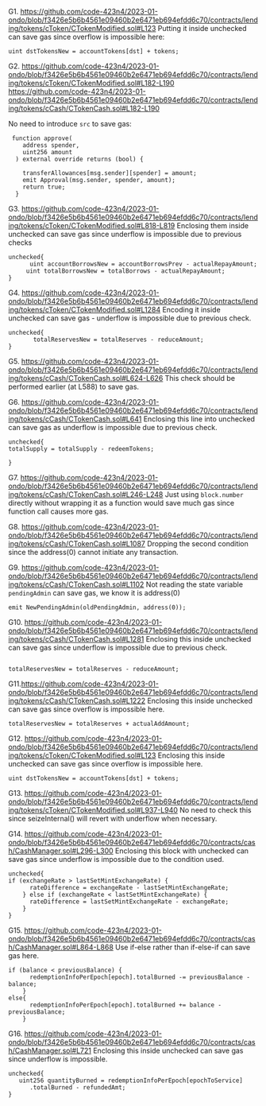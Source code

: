G1. https://github.com/code-423n4/2023-01-ondo/blob/f3426e5b6b4561e09460b2e6471eb694efdd6c70/contracts/lending/tokens/cToken/CTokenModified.sol#L123
Putting it inside unchecked can save gas since overflow is impossible here:
```
uint dstTokensNew = accountTokens[dst] + tokens;

```

G2. https://github.com/code-423n4/2023-01-ondo/blob/f3426e5b6b4561e09460b2e6471eb694efdd6c70/contracts/lending/tokens/cToken/CTokenModified.sol#L182-L190
https://github.com/code-423n4/2023-01-ondo/blob/f3426e5b6b4561e09460b2e6471eb694efdd6c70/contracts/lending/tokens/cCash/CTokenCash.sol#L182-L190

No need to introduce ``src`` to save gas:
```
 function approve(
    address spender,
    uint256 amount
  ) external override returns (bool) {

    transferAllowances[msg.sender][spender] = amount;
    emit Approval(msg.sender, spender, amount);
    return true;
  }
```

G3. https://github.com/code-423n4/2023-01-ondo/blob/f3426e5b6b4561e09460b2e6471eb694efdd6c70/contracts/lending/tokens/cToken/CTokenModified.sol#L818-L819
Enclosing them inside unchecked can save gas since underflow is impossible due to previous checks
```
unchecked{
      uint accountBorrowsNew = accountBorrowsPrev - actualRepayAmount;
     uint totalBorrowsNew = totalBorrows - actualRepayAmount;
}

```

G4. https://github.com/code-423n4/2023-01-ondo/blob/f3426e5b6b4561e09460b2e6471eb694efdd6c70/contracts/lending/tokens/cToken/CTokenModified.sol#L1284
Encoding it inside unchecked can save gas - underflow is impossible due to previous check.
```
unchecked{
       totalReservesNew = totalReserves - reduceAmount;
}
```

G5. https://github.com/code-423n4/2023-01-ondo/blob/f3426e5b6b4561e09460b2e6471eb694efdd6c70/contracts/lending/tokens/cCash/CTokenCash.sol#L624-L626
This check should be performed earlier (at L588) to save gas.

G6. https://github.com/code-423n4/2023-01-ondo/blob/f3426e5b6b4561e09460b2e6471eb694efdd6c70/contracts/lending/tokens/cCash/CTokenCash.sol#L641
Enclosing this line into unchecked can save gas as underflow is impossible due to previous check.
```
unchecked{
totalSupply = totalSupply - redeemTokens;

}
```
G7. https://github.com/code-423n4/2023-01-ondo/blob/f3426e5b6b4561e09460b2e6471eb694efdd6c70/contracts/lending/tokens/cCash/CTokenCash.sol#L246-L248
Just using ``block.number`` directly without wrapping it as a function would save much gas since function call causes more gas.

G8. https://github.com/code-423n4/2023-01-ondo/blob/f3426e5b6b4561e09460b2e6471eb694efdd6c70/contracts/lending/tokens/cCash/CTokenCash.sol#L1087
Dropping the second condition since the address(0) cannot initiate any transaction.

G9. https://github.com/code-423n4/2023-01-ondo/blob/f3426e5b6b4561e09460b2e6471eb694efdd6c70/contracts/lending/tokens/cCash/CTokenCash.sol#L1102
Not reading the state variable ``pendingAdmin`` can save gas, we know it is address(0)
```
emit NewPendingAdmin(oldPendingAdmin, address(0));
```

G10. https://github.com/code-423n4/2023-01-ondo/blob/f3426e5b6b4561e09460b2e6471eb694efdd6c70/contracts/lending/tokens/cCash/CTokenCash.sol#L1281
Enclosing this inside unchecked can save gas since underflow is impossible due to previous check.
```

totalReservesNew = totalReserves - reduceAmount;

```

G11.https://github.com/code-423n4/2023-01-ondo/blob/f3426e5b6b4561e09460b2e6471eb694efdd6c70/contracts/lending/tokens/cCash/CTokenCash.sol#L1222
 Enclosing this inside unchecked can save gas since overflow is impossible here.
```
totalReservesNew = totalReserves + actualAddAmount;

```

G12. https://github.com/code-423n4/2023-01-ondo/blob/f3426e5b6b4561e09460b2e6471eb694efdd6c70/contracts/lending/tokens/cToken/CTokenModified.sol#L123
 Enclosing this inside unchecked can save gas since overflow is impossible here.
```
uint dstTokensNew = accountTokens[dst] + tokens;
```

G13. https://github.com/code-423n4/2023-01-ondo/blob/f3426e5b6b4561e09460b2e6471eb694efdd6c70/contracts/lending/tokens/cToken/CTokenModified.sol#L937-L940
No need to check this since seizeInternal() will revert with underflow when necessary. 

G14. https://github.com/code-423n4/2023-01-ondo/blob/f3426e5b6b4561e09460b2e6471eb694efdd6c70/contracts/cash/CashManager.sol#L296-L300
Enclosing this block with unchecked can save gas since underflow is impossible due to the condition used.
```
unchecked{
if (exchangeRate > lastSetMintExchangeRate) {
      rateDifference = exchangeRate - lastSetMintExchangeRate;
    } else if (exchangeRate < lastSetMintExchangeRate) {
      rateDifference = lastSetMintExchangeRate - exchangeRate;
    }
}

```

G15. https://github.com/code-423n4/2023-01-ondo/blob/f3426e5b6b4561e09460b2e6471eb694efdd6c70/contracts/cash/CashManager.sol#L864-L868
Use if-else rather than if-else-if can save gas here.
```
if (balance < previousBalance) {
      redemptionInfoPerEpoch[epoch].totalBurned -= previousBalance - balance;
    }
else{ 
      redemptionInfoPerEpoch[epoch].totalBurned += balance - previousBalance;
    }
```

G16. https://github.com/code-423n4/2023-01-ondo/blob/f3426e5b6b4561e09460b2e6471eb694efdd6c70/contracts/cash/CashManager.sol#L721
Enclosing this inside unchecked can save gas since underflow is impossible.
```
unchecked{
   uint256 quantityBurned = redemptionInfoPerEpoch[epochToService]
      .totalBurned - refundedAmt;
}
```

